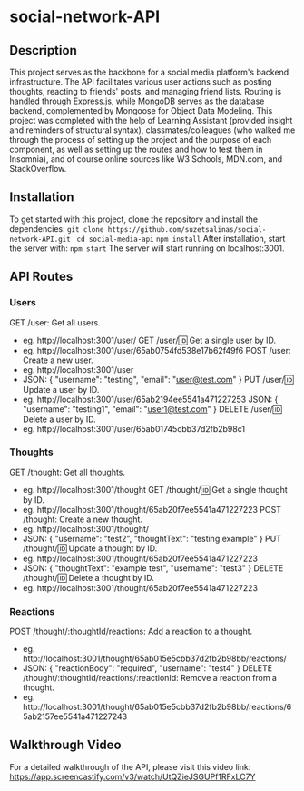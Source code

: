 # social-network-API
## Description

This project serves as the backbone for a social media platform's backend infrastructure. The API facilitates various user actions such as posting thoughts, reacting to friends' posts, and managing friend lists. Routing is handled through Express.js, while MongoDB serves as the database backend, complemented by Mongoose for Object Data Modeling. This project was completed with the help of Learning Assistant (provided insight and reminders of structural syntax), classmates/colleagues (who walked me through the process of setting up the project and the purpose of each component, as well as setting up the routes and how to test them in Insomnia), and of course online sources like W3 Schools, MDN.com, and StackOverflow. 

## Installation
To get started with this project, clone the repository and install the dependencies:
`git clone https://github.com/suzetsalinas/social-network-API.git `
` cd social-media-api `
` npm install `
After installation, start the server with:
` npm start ` 
The server will start running on localhost:3001.

## API Routes
### Users
GET /user: Get all users.
- eg. http://localhost:3001/user/
GET /user/:id: Get a single user by ID.
- eg. http://localhost:3001/user/65ab0754fd538e17b62f49f6
POST /user: Create a new user.
- eg. http://localhost:3001/user
- JSON: {
  "username": "testing",
  "email": "user@test.com"
}
PUT /user/:id: Update a user by ID.
- eg. http://localhost:3001/user/65ab2194ee5541a471227253
JSON: {
  "username": "testing1",
  "email": "user1@test.com"
}
DELETE /user/:id: Delete a user by ID.
- eg. http://localhost:3001/user/65ab01745cbb37d2fb2b98c1

### Thoughts
GET /thought: Get all thoughts.
- eg. http://localhost:3001/thought
GET /thought/:id: Get a single thought by ID.
- eg. http://localhost:3001/thought/65ab20f7ee5541a471227223
POST /thought: Create a new thought.
- eg. http://localhost:3001/thought/
- JSON: {
  "username": "test2",
  "thoughtText": "testing example"
}
PUT /thought/:id: Update a thought by ID.
- eg. http://localhost:3001/thought/65ab20f7ee5541a471227223
- JSON: {
	"thoughtText": "example test",
	"username": "test3"
}
DELETE /thought/:id: Delete a thought by ID.
- eg. http://localhost:3001/thought/65ab20f7ee5541a471227223

### Reactions
POST /thought/:thoughtId/reactions: Add a reaction to a thought.
- eg. http://localhost:3001/thought/65ab015e5cbb37d2fb2b98bb/reactions/
- JSON: {
	"reactionBody": "required",
	"username": "test4"
}
DELETE /thought/:thoughtId/reactions/:reactionId: Remove a reaction from a thought.
- eg. http://localhost:3001/thought/65ab015e5cbb37d2fb2b98bb/reactions/65ab2157ee5541a471227243

## Walkthrough Video
For a detailed walkthrough of the API, please visit this video link: https://app.screencastify.com/v3/watch/UtQZieJSGUPf1RFxLC7Y
